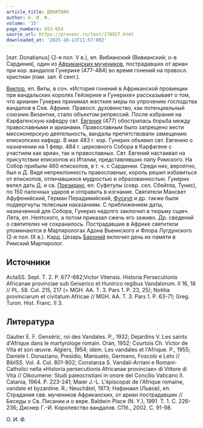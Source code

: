 ```yaml
---
article_title: ДОНАТИАН
author: О. И. Ф.
volume: '15'
page_numbers: 653-654
source_url: https://pravenc.ru/text/178927.html
downloaded_at: '2025-10-13T11:57:00Z'
---
```


[лат. Donatianus] (2-я пол. V в.), еп. Вибианский (Вивианский; о-в Сардиния), один из [Африканских мучеников](<https://pravenc.ru/text/Африканских мучеников.html>), пострадавших от ариан при кор. вандалов Гунерихе (477-484) во время гонений на правосл. христиан (пам. зап. 6 сент.).

[Виктор](https://pravenc.ru/text/Виктор.html), еп. Виты, в соч. «История гонений в Африканской провинции при вандальских королях Гейзерихе и Гунерихе» рассказывает о том, что арианин Гунерих принимал жесткие меры по упрочению господства вандалов в Сев. Африке. Правосл. духовенство, как потенциальный союзник Византии, стало объектом репрессий. После избрания на Карфагенскую кафедру свт. [Евгения](https://pravenc.ru/text/Евгений.html) (477) обострилась борьба между православными и арианами. Православным было запрещено вести миссионерскую деятельность, вандалы препятствовали замещению епископских кафедр. В мае 483 г. кор. Гунерих объявил свт. Евгению о назначении на 1 февр. 484 г. церковного Собора в Карфагене с участием как ариан, так и православных. Свт. Евгений настаивал на присутствии епископов из Италии, представлявших папу Римского. На Собор прибыли 460 епископов, в т. ч. с Сардинии. Среди них, вероятно, был и Д. Видя непреклонность православных, король решил избавиться от епископов, отличавшихся мудростью и образованностью. Гунерих велел дать Д. и св. [Президию](https://pravenc.ru/text/Президию.html), еп. Суфетулы (совр. сел. Сбейтла, Тунис), по 150 палочных ударов и отправить в изгнание. Святители Мансвет Афуфенийский, Герман Перадамийский, [Фускул](https://pravenc.ru/text/Фускул.html) и др. также были подвергнуты телесным наказаниям. С приближением даты, назначенной для Собора, Гунерих надолго заключил в тюрьму сщмч. Лета, еп. Нептского, а потом приказал сжечь его заживо. Др. сведений о святителях не сохранилось. Пострадавшие в Африке святители упоминаются в Мартирологах Адона Вьеннского и Флора Лугдунского (2-я пол. IX в.). Кард. Цезарь [Бароний](https://pravenc.ru/text/БАРОНИЙ.html) включил день их памяти в Римский Мартиролог.

## Источники

ActaSS. Sept. T. 2. P. 677-682;Victor Vitensis. Historia Persecutionis Africanae provinciae sub Geiserico et Hunirico regibus Vandalorum. II 16, 18 // PL. 58. Col. 215, 217 (= MGH. AA. T. 3. Pars 1. P. 23, 25); Notitia provinciarum et civitatum Africae // MGH. AA. T. 3. Pars 1. P. 63-71; Greg. Turon. Hist. Franc. II 3.

## Литература

Gautier E. F. Genséric, roi des Vandales. P., 1932; Dejardins V. Les saints d'Afrique dans le martyrologe romain. Oran, 1952; Courtois Ch. Victor de Vita et son œuvre. Algiers, 1954; idem. Les vandales et l'Afrique. P., 1955; Daniele I. Donaziano, Presidio, Mansueto, Germano, Foscolo e Leto // BiblSS. Vol. 4. Col. 801-802; Constanza S. Vandali-Arriani e Romani-Catholici nella «Historia persecutionis Africanae provinciae» di Vittore di Vita // Oikoumene: Studi paleocristiani in onore del Concilio Vaticano II. Catania, 1964. P. 223-241; Maier J.-L. L'épiscopat de l'Afrique romaine, vandale et byzantine. R.; Neuchâtel, 1973; Нафанаил (Львов), еп. Страдания свв. мучеников Африканских, от ариан пострадавших // Беседы о Св. Писании и о вере. Baldwin Place (N. Y.), 1991. Т. 1. С. 226-236; Диснер Г.-И. Королевство вандалов. СПб., 2002. С. 91-98.

О. И. Ф.
